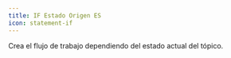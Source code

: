 ```yaml
---
title: IF Estado Origen ES
icon: statement-if
---
```


Crea el flujo de trabajo dependiendo del estado actual del tópico.
